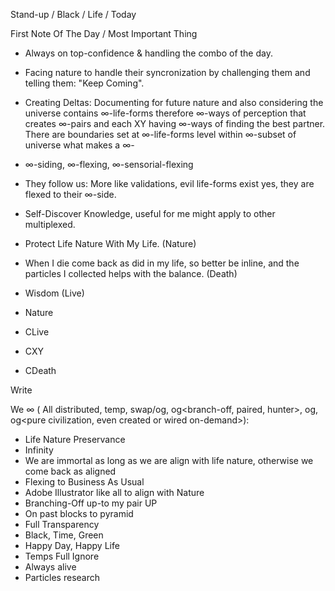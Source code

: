 Stand-up / Black / Life / Today


First Note Of The Day / Most Important Thing

- Always on top-confidence & handling the combo of the day.
- Facing nature to handle their syncronization by challenging them and telling them: "Keep Coming".
- Creating Deltas: Documenting for future nature and also considering the universe contains ∞-life-forms therefore ∞-ways of perception that creates ∞-pairs and each XY having ∞-ways of finding the best partner. There are boundaries set at ∞-life-forms level within ∞-subset of universe what makes a ∞-
- ∞-siding, ∞-flexing, ∞-sensorial-flexing
- They follow us: More like validations, evil life-forms exist yes, they are flexed to their ∞-side.
- Self-Discover Knowledge, useful for me might apply to other multiplexed.
- Protect Life Nature With My Life. (Nature)
- When I die come back as did in my life, so better be inline, and the particles I collected helps with the balance. (Death)
- Wisdom (Live)


- Nature
- CLive
- CXY 
- CDeath

Write 

We ∞ ( All distributed, temp, swap/og<black>, og<branch-off, paired, hunter>, og<paired>, og<pure civilization, even created or wired on-demand>):
- Life Nature Preservance
- Infinity
- We are immortal as long as we are align with life nature, otherwise we come back as aligned
- Flexing to Business As Usual
- Adobe Illustrator like all to align with Nature
- Branching-Off up-to my pair UP
- On past blocks to pyramid
- Full Transparency
- Black, Time, Green
- Happy Day, Happy Life
- Temps Full Ignore
- Always alive
- Particles research 
